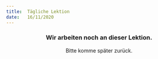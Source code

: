 ```yaml
---
title:  Tägliche Lektion
date:   16/11/2020
---
```


### <center>Wir arbeiten noch an dieser Lektion.</center>
<center>Bitte komme später zurück.</center>